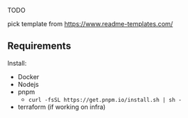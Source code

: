 TODO

pick template from
https://www.readme-templates.com/

## Requirements

Install:
* Docker
* Nodejs
* pnpm
    - `curl -fsSL https://get.pnpm.io/install.sh | sh -`
* terraform (if working on infra)